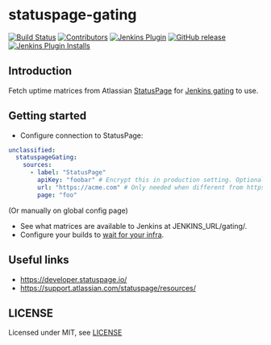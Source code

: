 # statuspage-gating

[![Build Status](https://ci.jenkins.io/job/Plugins/job/statuspage-gating-plugin/job/master/badge/icon)](https://ci.jenkins.io/job/Plugins/job/statuspage-gating-plugin/job/master/)
[![Contributors](https://img.shields.io/github/contributors/jenkinsci/statuspage-gating-plugin.svg)](https://github.com/jenkinsci/statuspage-gating-plugin/graphs/contributors)
[![Jenkins Plugin](https://img.shields.io/jenkins/plugin/v/statuspage-gating.svg)](https://plugins.jenkins.io/statuspage-gating)
[![GitHub release](https://img.shields.io/github/release/jenkinsci/statuspage-gating-plugin.svg?label=changelog)](https://github.com/jenkinsci/statuspage-gating-plugin/releases/latest)
[![Jenkins Plugin Installs](https://img.shields.io/jenkins/plugin/i/statuspage-gating.svg?color=blue)](https://plugins.jenkins.io/statuspage-gating)

## Introduction

Fetch uptime matrices from Atlassian [StatusPage](https://www.atlassian.com/software/statuspage) for
[Jenkins gating](https://github.com/jenkinsci/gating-core-plugin) to use.

## Getting started

- Configure connection to StatusPage:

```yaml
unclassified:
  statuspageGating:
    sources:
      - label: "StatusPage" 
        apiKey: "foobar" # Encrypt this in production setting. Optional field
        url: "https://acme.com" # Only needed when different from https://api.statuspage.io/v1/
        page: "foo"

```
(Or manually on global config page)

- See what matrices are available to Jenkins at JENKINS_URL/gating/.
- Configure your builds to [wait for your infra](https://github.com/jenkinsci/gating-core-plugin).

## Useful links

- https://developer.statuspage.io/
- https://support.atlassian.com/statuspage/resources/

## LICENSE

Licensed under MIT, see [LICENSE](LICENSE.md)

